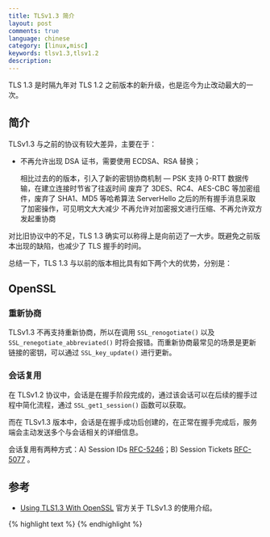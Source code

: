 ```yaml
---
title: TLSv1.3 简介
layout: post
comments: true
language: chinese
category: [linux,misc]
keywords: tlsv1.3,tlsv1.2
description:
---
```


TLS 1.3 是时隔九年对 TLS 1.2 之前版本的新升级，也是迄今为止改动最大的一次。

<!-- more -->

## 简介


TLSv1.3 与之前的协议有较大差异，主要在于：

* 不再允许出现 DSA 证书，需要使用 ECDSA、RSA 替换；



    相比过去的的版本，引入了新的密钥协商机制 — PSK
    支持 0-RTT 数据传输，在建立连接时节省了往返时间
    废弃了 3DES、RC4、AES-CBC 等加密组件，废弃了 SHA1、MD5 等哈希算法
    ServerHello 之后的所有握手消息采取了加密操作，可见明文大大减少
    不再允许对加密报文进行压缩、不再允许双方发起重协商

对比旧协议中的不足，TLS 1.3 确实可以称得上是向前迈了一大步。既避免之前版本出现的缺陷，也减少了 TLS 握手的时间。

总结一下，TLS 1.3 与以前的版本相比具有如下两个大的优势，分别是：

## OpenSSL


### 重新协商

TLSv1.3 不再支持重新协商，所以在调用 `SSL_renogotiate()` 以及 `SSL_renegotiate_abbreviated()` 时将会报错。而重新协商最常见的场景是更新链接的密钥，可以通过 `SSL_key_update()` 进行更新。

### 会话复用

在 TLSv1.2 协议中，会话是在握手阶段完成的，通过该会话可以在后续的握手过程中简化流程，通过 `SSL_get1_session()` 函数可以获取。

而在 TLSv1.3 版本中，会话是在握手成功后创建的，在正常在握手完成后，服务端会主动发送多个与会话相关的详细信息。


<!--
The specification recommends that applications only use a session once (although this may not be enforced). For this reason some servers send multiple session messages to a client. To enforce the “use once” recommendation applications could use SSL_CTX_remove_session() to mark a session as non-resumable (and remove it from the cache) once it has been used. OpenSSL servers that accept "early_data" will automatically enforce single use sessions. Any attempt to resume with a session that has already been used will fallback to a full handshake.

The old SSL_get1_session() and similar APIs may not operate as expected for client applications written for TLSv1.2 and below. Specifically if a client application calls SSL_get1_session() before the server message containing session details has been received then an SSL_SESSION object will still be returned, but any attempt to resume with it will not succeed and a full handshake will occur instead. In the case where multiple sessions have been sent by the server then only the last session will be returned by SSL_get1_session(). Calling SSL_get1_session() after a 2 way shutdown will give a resumable session if any was sent. You can check that a session is resumable with SSL_SESSION_is_resumable().

Client application developers should consider using the SSL_CTX_sess_set_new_cb() API instead. This provides a callback mechanism which gets invoked every time a new session is established. This can get invoked multiple times for a single connection if a server sends multiple session messages.

Note that SSL_CTX_sess_set_new_cb() was also available in previous versions of OpenSSL. Applications that already used that API will still work, but they may find that the callback is invoked at unexpected times, i.e. post-handshake.

An OpenSSL server will immediately attempt to send session details to a client after the main handshake has completed. The number of tickets can be set using SSL_CTX_set_num_tickets. To server applications this post-handshake stage will appear to be part of the main handshake, so calls to SSL_get1_session() should continue to work as before.

If a client sends it's data and directly sends the close notify request and closes the connection, the server will still try to send tickets if configured to do so. Since the connection is already closed by the client, this might result in a write error and receiving the SIGPIPE signal. The write error will be ignored if it's a session ticket. But server applications can still get SIGPIPE they didn't get before.

If the server sends session tickets and you want to be able to get a resumable session, you need to either call SSL_read() after the ticket was sent or do a 2 way shutdown.
-->






会话复用有两种方式：A) Session IDs [RFC-5246](https://tools.ietf.org/html/rfc5246)；B) Session Tickets [RFC-5077](https://tools.ietf.org/html/rfc5077) 。






































<!--
https://www.openssl.org/blog/blog/2017/05/04/tlsv1.3/

https://www.linuxidc.com/Linux/2017-09/147117.htm

安全性测试
https://www.ssllabs.com/ssltest/





TLSv1.2 VS. TLSv1.3 对比
https://www.jianshu.com/p/efe44d4a7501

TLSv1.3新特性
https://juejin.im/post/5b90d9e0f265da0a92238bec
https://zhuanlan.zhihu.com/p/27524995
https://www.upyun.com/tech/article/286/%E7%A7%91%E6%99%AE%20TLS%201.3%20%E2%80%94%20%E6%96%B0%E7%89%B9%E6%80%A7%E4%B8%8E%E5%BC%80%E5%90%AF%E6%96%B9%E5%BC%8F.html

TLSv1.3
https://github.com/h2o/picotls
https://github.com/eduardsui/tlse

https://blog.helong.info/blog/2015/01/23/ssl_tls_ciphersuite_intro/

https://www.jianshu.com/p/61dba20d6e66
https://blog.csdn.net/mrpre/article/details/81532469
https://x-nagi.com/2018/nginx-tls1-3-patch.html

非常非常详细介绍TLS的文章
https://blog.helong.info/blog/2015/09/06/tls-protocol-analysis-and-crypto-protocol-design/
https://blog.helong.info/blog/2015/03/13/jump_consistent_hash/


https://github.com/halfrost/Halfrost-Field/blob/master/contents/Protocol/TLS_1.3_Handshake_Protocol.md

这个Blog中有很多关于TLS的详细介绍
https://blog.csdn.net/mrpre/article/details/81532469

很详细的一系列文章
https://halfrost.com/https_tls1-3_handshake/
-->


## 参考

* [Using TLS1.3 With OpenSSL](https://www.openssl.org/blog/blog/2017/05/04/tlsv1.3/) 官方关于 TLSv1.3 的使用介绍。

<!-- https://wiki.openssl.org/index.php/TLS1.3 -->

{% highlight text %}
{% endhighlight %}
